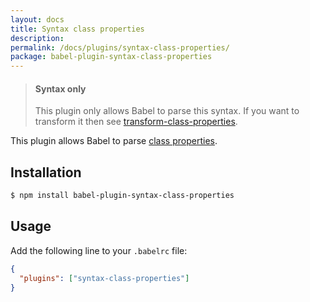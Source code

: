 ```yaml
---
layout: docs
title: Syntax class properties
description:
permalink: /docs/plugins/syntax-class-properties/
package: babel-plugin-syntax-class-properties
---
```


<blockquote class="babel-callout babel-callout-info">
  <h4>Syntax only</h4>
  <p>
    This plugin only allows Babel to parse this syntax. If you want to transform it then
    see <a href="/docs/plugins/transform-class-properties">transform-class-properties</a>.
  </p>
</blockquote>

This plugin allows Babel to parse [class properties](https://github.com/jeffmo/es-class-static-properties-and-fields).

## Installation

```sh
$ npm install babel-plugin-syntax-class-properties
```

## Usage

Add the following line to your `.babelrc` file:

```json
{
  "plugins": ["syntax-class-properties"]
}
```
